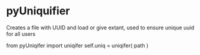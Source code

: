 # pyUniquifier
Creates a file with UUID and load or give extant, used to ensure unique uuid for all users


from pyUniqifer import uniqifer
self.uniq = uniqifer( path )
